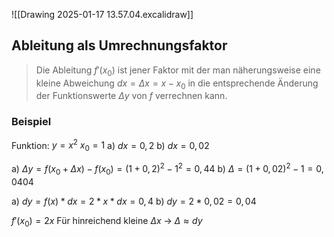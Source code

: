 ![[Drawing 2025-01-17 13.57.04.excalidraw]]
## Ableitung als Umrechnungsfaktor
>Die Ableitung $f'(x_0)$ ist jener Faktor mit der man näherungsweise eine kleine Abweichung $dx= \Delta x = x-x_0$ in die entsprechende Änderung der Funktionswerte $\Delta y$ von $f$ verrechnen kann.

### Beispiel
Funktion: $y=x^2$ $x_0 = 1$ 
a) $dx = 0,2$
b) $dx = 0,02$

a) $\Delta y = f(x_0 + \Delta x) - f(x_0) = (1+0,2)^2 -1^2 = 0,44$
b) $\Delta = (1+0,02)^2 - 1 = 0,0404$

a) $dy = f(x) *dx = 2*x*dx=0,4$
b) $dy = 2*0,02 = 0,04$

$f'(x_0) = 2x$
Für hinreichend kleine $\Delta x$ → $\Delta \approx dy$

